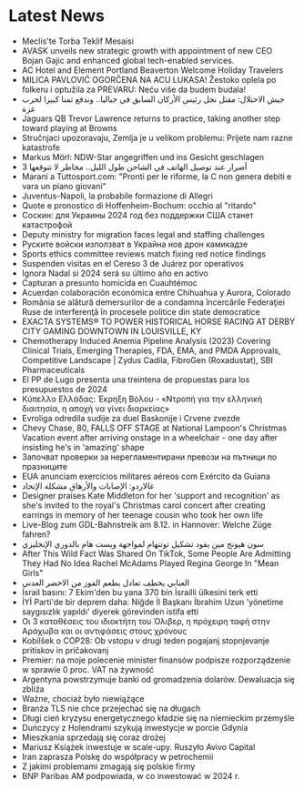 # Latest News
-  Meclis'te Torba Teklif Mesaisi
-  AVASK unveils new strategic growth with appointment of new CEO Bojan Gajic and enhanced global tech-enabled services.
-  AC Hotel and Element Portland Beaverton Welcome Holiday Travelers
-  MILICA PAVLOVIĆ OGORČENA NA ACU LUKASA! Žestoko oplela po folkeru i optužila za PREVARU: Neću više da budem budala!
-  جيش الاحتلال: مقتل نجل رئيس الأركان السابق في جباليا.. وندفع ثمنا كبيرا لحرب غزة
-  Jaguars QB Trevor Lawrence returns to practice, taking another step toward playing at Browns
-  Stručnjaci upozoravaju, Zemlja je u velikom problemu: Prijete nam razne katastrofe
-  Markus Mörl: NDW-Star angegriffen und ins Gesicht geschlagen
-  3 أضرار عند توصيل الهاتف في الشاحن طول الليل.. مخاطر لا تتوقعها
-  Marani a Tuttosport.com: "Pronti per le riforme, la C non genera debiti e vara un piano giovani"
-  Juventus-Napoli, la probabile formazione di Allegri
-  Quote e pronostico di Hoffenheim-Bochum: occhio al "ritardo"
-  Соскин: для Украины 2024 год без поддержки США станет катастрофой
-  Deputy ministry for migration faces legal and staffing challenges
-  Руските войски използват в Украйна нов дрон камикадзе
-  Sports ethics committee reviews match fixing red notice findings
-  Suspenden visitas en el Cereso 3 de Juárez por operativos
-  Ignora Nadal si 2024 será su último año en activo
-  Capturan a presunto homicida en Cuauhtémoc
-  Acuerdan colaboración económica entre Chihuahua y Aurora, Colorado
-  România se alătură demersurilor de a condamna încercările Federaţiei Ruse de interferenţă în procesele politice din state democratice
-  EXACTA SYSTEMS® TO POWER HISTORICAL HORSE RACING AT DERBY CITY GAMING DOWNTOWN IN LOUISVILLE, KY
-  Chemotherapy Induced Anemia Pipeline Analysis (2023) Covering Clinical Trials, Emerging Therapies, FDA, EMA, and PMDA Approvals, Competitive Landscape | Zydus Cadila, FibroGen (Roxadustat), SBI Pharmaceuticals
-  El PP de Lugo presenta una treintena de propuestas para los presupuestos de 2024
-  Κύπελλο Ελλάδας: Έκρηξη Βόλου - «Ντροπή για την ελληνική διαιτησία, η αποχή να γίνει διαρκείας»
-  Evroliga odredila sudije za duel Baskonije i Crvene zvezde
-  Chevy Chase, 80, FALLS OFF STAGE at National Lampoon's Christmas Vacation event after arriving onstage in a wheelchair - one day after insisting he's in 'amazing' shape
-  Започват проверки за нерегламентирани превози на пътници по празниците
-  EUA anunciam exercícios militares aéreos com Exército da Guiana
-  غالاردو: الإصابات والأرهاق مشكلة الإتحاد
-  Designer praises Kate Middleton for her 'support and recognition' as she's invited to the royal's Christmas carol concert after creating earrings in memory of her teenage cousin who took her own life
-  Live-Blog zum GDL-Bahnstreik am 8.12. in Hannover: Welche Züge fahren?
-  سون هيونج مين يقود تشكيل توتنهام لمواجهة ويست هام بالدوري الإنجليزي
-  After This Wild Fact Was Shared On TikTok, Some People Are Admitting They Had No Idea Rachel McAdams Played Regina George In "Mean Girls"
-  العنابي يخطف تعادل بطعم الفوز من الاخضر العدني
-  İsrail basını: 7 Ekim'den bu yana 370 bin İsrailli ülkesini terk etti
-  İYİ Parti'de bir deprem daha: Niğde İl Başkanı İbrahim Uzun 'yönetime saygısızlık yapıldı' diyerek görevinden istifa etti
-  Οι 3 καταθέσεις του ιδιοκτήτη του Όλιβερ, η πρόχειρη ταφή στην Αράχωβα και οι αντιφάσεις στους χρόνους
-  Kobilšek o COP28: Ob vstopu v drugi teden pogajanj stopnjevanje pritiskov in pričakovanj
-  Premier: na moje polecenie minister finansów podpisze rozporządzenie w sprawie 0 proc. VAT na żywność
-  Argentyna powstrzymuje banki od gromadzenia dolarów. Dewaluacja się zbliża
-  Ważne, chociaż było niewiążące
-  Branża TLS nie chce przejechać się na długach
-  Długi cień kryzysu energetycznego kładzie się na niemieckim przemyśle
-  Duńczycy z Holendrami szykują inwestycje w porcie Gdynia
-  Mieszkania sprzedają się coraz drożej
-  Mariusz Książek inwestuje w scale-upy. Ruszyło Avivo Capital
-  Iran zaprasza Polskę do współpracy w petrochemii
-  Z jakimi problemami zmagają się polskie firmy
-  BNP Paribas AM podpowiada, w co inwestować w 2024 r.
